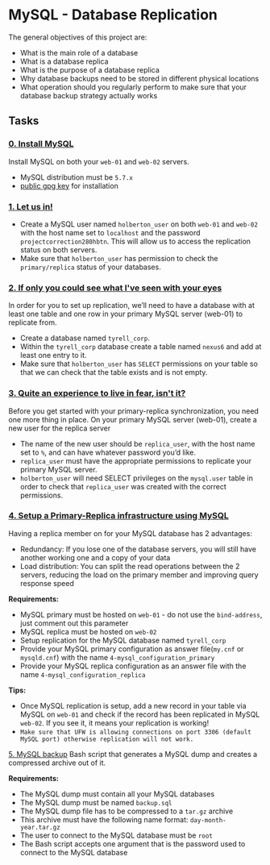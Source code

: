 # MySQL - Database Replication

The general objectives of this project are:

- What is the main role of a database
- What is a database replica
- What is the purpose of a database replica
- Why database backups need to be stored in different physical locations
- What operation should you regularly perform to make sure that your database backup strategy actually works

## Tasks

### [0. Install MySQL](./0-install_mysql5.7)
Install  MySQL on both your `web-01` and `web-02` servers.
- MySQL distribution must be `5.7.x`
- [public gpg key](./signature.key) for installation

### [1. Let us in!](./create_and_grant_user.sql)
- Create a MySQL user named `holberton_user` on both `web-01` and `web-02` with the host name set to `localhost` and the password `projectcorrection280hbtn`. This will allow us to access the replication status on both servers.
- Make sure that `holberton_user` has permission to check the `primary/replica` status of your databases.

### [2. If only you could see what I've seen with your eyes](./create_database-tyrell_corp.sql)
In order for you to set up replication, we’ll need to have a database with at least one table and one row in your primary MySQL server (web-01) to replicate from.
- Create a database named `tyrell_corp`.
- Within the `tyrell_corp` database create a table named `nexus6` and add at least one entry to it.
- Make sure that `holberton_user` has `SELECT` permissions on your table so that we can check that the table exists and is not empty.

### [3. Quite an experience to live in fear, isn't it?](./create_replica_user.sql)
Before you get started with your primary-replica synchronization, you need one more thing in place. On your primary MySQL server (web-01), create a new user for the replica server
- The name of the new user should be `replica_user`, with the host name set to `%`, and can have whatever password you’d like.
- `replica_user` must have the appropriate permissions to replicate your primary MySQL server.
- `holberton_user` will need SELECT privileges on the `mysql.user` table in order to check that `replica_user` was created with the correct permissions.

### [4. Setup a Primary-Replica infrastructure using MySQL](./4-mysql_configuration_primary)
Having a replica member on for your MySQL database has 2 advantages:
- Redundancy: If you lose one of the database servers, you will still have another working one and a copy of your data
- Load distribution: You can split the read operations between the 2 servers, reducing the load on the primary member and improving query response speed

**Requirements:**

- MySQL primary must be hosted on `web-01` - do not use the `bind-address`, just comment out this parameter
- MySQL replica must be hosted on `web-02`
- Setup replication for the MySQL database named `tyrell_corp`
- Provide your MySQL primary configuration as answer file(`my.cnf` or `mysqld.cnf`) with the name `4-mysql_configuration_primary`
- Provide your MySQL replica configuration as an answer file with the name `4-mysql_configuration_replica`

**Tips:**

- Once MySQL replication is setup, add a new record in your table via MySQL on `web-01` and check if the record has been replicated in MySQL `web-02`. If you see it, it means your replication is working!
- `Make sure that UFW is allowing connections on port 3306 (default MySQL port) otherwise replication will not work.`

[5. MySQL backup](./5-mysql_backup)
Bash script that generates a MySQL dump and creates a compressed archive out of it.

**Requirements:**

- The MySQL dump must contain all your MySQL databases
- The MySQL dump must be named `backup.sql`
- The MySQL dump file has to be compressed to a `tar.gz` archive
- This archive must have the following name format: `day-month-year.tar.gz`
- The user to connect to the MySQL database must be `root`
- The Bash script accepts one argument that is the password used to connect to the MySQL database

